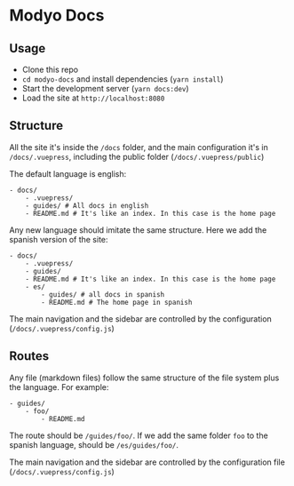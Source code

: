 # Modyo Docs

## Usage

- Clone this repo
- `cd modyo-docs` and install dependencies (`yarn install`)
- Start the development server (`yarn docs:dev`)
- Load the site at `http://localhost:8080`

## Structure

All the site it's inside the `/docs` folder, and the main configuration it's in `/docs/.vuepress`, including the public folder (`/docs/.vuepress/public`)

The default language is english:

```
- docs/
	- .vuepress/
	- guides/ # All docs in english
	- README.md # It's like an index. In this case is the home page
```

Any new language should imitate the same structure. Here we add the spanish version of the site:

```
- docs/
	- .vuepress/
	- guides/
	- README.md # It's like an index. In this case is the home page
	- es/
		- guides/ # all docs in spanish
		- README.md # The home page in spanish
```

The main navigation and the sidebar are controlled by the configuration (`/docs/.vuepress/config.js`)

## Routes

Any file (markdown files) follow the same structure of the file system plus the language. For example:

```
- guides/
	- foo/
		- README.md
```

The route should be `/guides/foo/`. If we add the same folder `foo` to the spanish language, should be `/es/guides/foo/`.

The main navigation and the sidebar are controlled by the configuration file (`/docs/.vuepress/config.js`)
